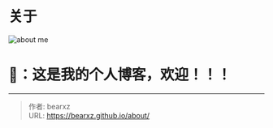 # 关于


![about me](https://img-prod-cms-rt-microsoft-com.akamaized.net/cms/api/am/imageFileData/RE4wpof?ver=d655)


# 🐻：这是我的个人博客，欢迎！！！

---

> 作者: bearxz  
> URL: https://bearxz.github.io/about/  

